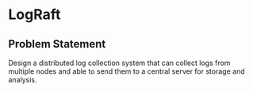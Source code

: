 # LogRaft

## Problem Statement
Design a distributed log collection system that can collect logs from multiple nodes
and able to send them to a central server for storage and analysis.